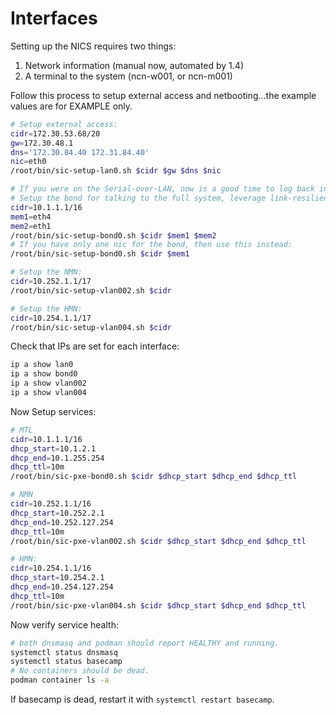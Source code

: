 # Interfaces

Setting up the NICS requires two things:
1. Network information (manual now, automated by 1.4)
2. A terminal to the system (ncn-w001, or ncn-m001)

Follow this process to setup external access and netbooting...the example values are for EXAMPLE
only.

```bash
# Setup external access:
cidr=172.30.53.68/20 
gw=172.30.48.1
dns='172.30.84.40 172.31.84.40'
nic=eth0
/root/bin/sic-setup-lan0.sh $cidr $gw $dns $nic

# If you were on the Serial-over-LAN, now is a good time to log back in with SSH.
# Setup the bond for talking to the full system, leverage link-resilience.
cidr=10.1.1.1/16
mem1=eth4
mem2=eth1
/root/bin/sic-setup-bond0.sh $cidr $mem1 $mem2
# If you have only one nic for the bond, then use this instead:
/root/bin/sic-setup-bond0.sh $cidr $mem1

# Setup the NMN:
cidr=10.252.1.1/17
/root/bin/sic-setup-vlan002.sh $cidr

# Setup the HMN:
cidr=10.254.1.1/17
/root/bin/sic-setup-vlan004.sh $cidr
```

Check that IPs are set for each interface:
```bash
ip a show lan0
ip a show bond0
ip a show vlan002
ip a show vlan004
```

Now Setup services:
```bash
# MTL
cidr=10.1.1.1/16
dhcp_start=10.1.2.1
dhcp_end=10.1.255.254
dhcp_ttl=10m
/root/bin/sic-pxe-bond0.sh $cidr $dhcp_start $dhcp_end $dhcp_ttl

# NMN
cidr=10.252.1.1/16
dhcp_start=10.252.2.1
dhcp_end=10.252.127.254
dhcp_ttl=10m
/root/bin/sic-pxe-vlan002.sh $cidr $dhcp_start $dhcp_end $dhcp_ttl

# HMN:
cidr=10.254.1.1/16
dhcp_start=10.254.2.1
dhcp_end=10.254.127.254
dhcp_ttl=10m
/root/bin/sic-pxe-vlan004.sh $cidr $dhcp_start $dhcp_end $dhcp_ttl
```

Now verify service health:
```bash
# both dnsmasq and podman should report HEALTHY and running.
systemctl status dnsmasq
systemctl status basecamp
# No containers should be dead.
podman container ls -a
```
If basecamp is dead, restart it with `systemctl restart basecamp`.